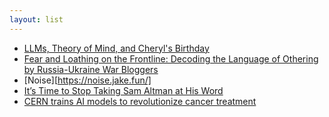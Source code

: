 ```yaml
---
layout: list
---
```


 - [LLMs, Theory of Mind, and Cheryl's Birthday](https://github.com/norvig/pytudes/blob/main/ipynb/CherylMind.ipynb)
 - [Fear and Loathing on the Frontline: Decoding the Language of Othering by Russia-Ukraine War Bloggers](https://arxiv.org/abs/2409.13064)
 - [Noise][https://noise.jake.fun/]
 - [It’s Time to Stop Taking Sam Altman at His Word](https://www.theatlantic.com/technology/archive/2024/10/sam-altman-mythmaking/680152/)
 - [CERN trains AI models to revolutionize cancer treatment](https://english.elpais.com/health/2024-10-05/cern-trains-ai-models-to-revolutionize-cancer-treatment.html)
